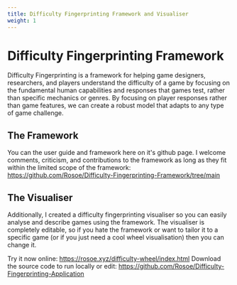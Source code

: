 ```yaml
---
title: Difficulty Fingerprinting Framework and Visualiser
weight: 1
---
```

# Difficulty Fingerprinting Framework
Difficulty Fingerprinting is a framework for helping game designers, researchers, and players understand the difficulty of a game by focusing on the fundamental human capabilities and responses that games test, rather than specific mechanics or genres. By focusing on player responses rather than game features, we can create a robust model that adapts to any type of game challenge.
## The Framework
You can the user guide and framework here on it's github page. I welcome comments, criticism, and contributions to the framework as long as they fit within the limited scope of the framework:
https://github.com/Rosoe/Difficulty-Fingerprinting-Framework/tree/main
## The Visualiser
Additionally, I created a difficulty fingerprinting visualiser so you can easily analyse and describe games using the framework. The visualiser is completely editable, so if you hate the framework or want to tailor it to a specific game (or if you just need a cool wheel visualisation) then you can change it.

Try it now online: https://rosoe.xyz/difficulty-wheel/index.html
Download the source code to run locally or edit: https://github.com/Rosoe/Difficulty-Fingerprinting-Application

